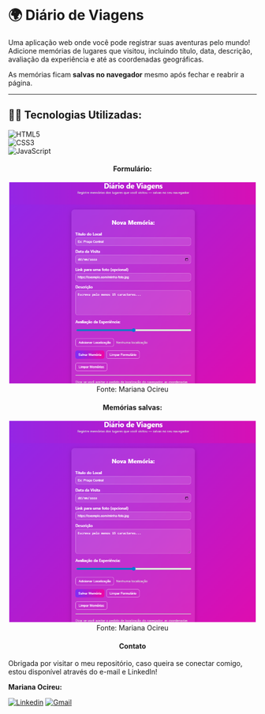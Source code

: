 # 🌍 Diário de Viagens  
Uma aplicação web onde você pode registrar suas aventuras pelo mundo!  
Adicione memórias de lugares que visitou, incluindo título, data, descrição, avaliação da experiência e até as coordenadas geográficas.  

As memórias ficam **salvas no navegador** mesmo após fechar e reabrir a página.  

---
## 👩‍💻 Tecnologias Utilizadas:

![HTML5](https://img.shields.io/badge/HTML5-E34F26?style=for-the-badge&logo=html5&logoColor=white)  
![CSS3](https://img.shields.io/badge/CSS3-1572B6?style=for-the-badge&logo=css3&logoColor=white)  
![JavaScript](https://img.shields.io/badge/JavaScript-F7DF1E?style=for-the-badge&logo=javascript&logoColor=black)  

<div align="center">
  <h4>Formulário:</h4>
  <img width="500" src="https://github.com/marisouza31/DiarioViagens/blob/main/Formulario.png"><br>
   Fonte: Mariana Ocireu
</div>

<div align="center">
  <h4>Memórias salvas:</h4>
  <img width="500" src="https://github.com/marisouza31/DiarioViagens/blob/main/Formulario.png"><br>
   Fonte: Mariana Ocireu
</div>

<div align="center">
  <h4>Contato</h4>
  </div>

Obrigada por visitar o meu repositório, caso queira se conectar comigo, estou disponível através do e-mail e LinkedIn!

**Mariana Ocireu:**

[![Linkedin](https://img.shields.io/badge/LinkedIn-%230077B5?style=for-the-badge&logo=linkedin&logoColor=white)](https://www.linkedin.com/in/marianaociz/)
[![Gmail](https://img.shields.io/badge/Gmail-D14836?style=for-the-badge&logo=gmail&logoColor=white)](mailto:marianaocireu@gmail.com)
